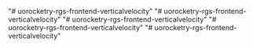 "# uorocketry-rgs-frontend-verticalvelocity" 
"# uorocketry-rgs-frontend-verticalvelocity" 
"# uorocketry-rgs-frontend-verticalvelocity" 
"# uorocketry-rgs-frontend-verticalvelocity" 
"# uorocketry-rgs-frontend-verticalvelocity" 
